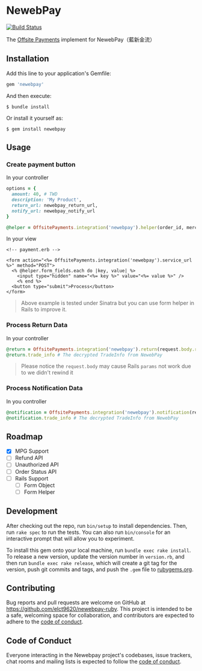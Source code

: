 NewebPay
===

[![Build Status](https://travis-ci.com/elct9620/newebpay-ruby.svg?branch=main)](https://travis-ci.com/elct9620/newebpay-ruby)

The [Offsite Payments](https://github.com/activemerchant/offsite_payments) implement for NewebPay（藍新金流）

## Installation

Add this line to your application's Gemfile:

```ruby
gem 'newebpay'
```

And then execute:

    $ bundle install

Or install it yourself as:

    $ gem install newebpay

## Usage

### Create payment button

In your controller

```ruby
options = {
  amount: 40, # TWD
  description: 'My Product',
  return_url: newebpay_return_url,
  notify_url: newebpay_notify_url
}

@helper = OffsitePayments.integration('newebpay').helper(order_id, merchant_id, options)
```

In your view

```erb
<!-- payment.erb -->

<form action="<%= OffsitePayments.integration('newebpay').service_url %>" method="POST">
  <% @helper.form_fields.each do |key, value| %>
    <input type="hidden" name="<%= key %>" value="<%= value %>" />
    <% end %>
  <button type="submit">Process</button>
</form>
```

> Above example is tested under Sinatra but you can use form helper in Rails to improve it.

### Process Return Data

In your controller

```ruby
@return = OffsitePayments.integration('newebpay').return(request.body.read)
@return.trade_info # The decrypted TradeInfo from NewebPay
```

> Please notice the `request.body` may cause Rails `params` not work due to we didn't rewind it

### Process Notification Data

In you controller

```ruby
@notification = OffsitePayments.integration('newebpay').notification(request.body.read)
@notification.trade_info # The decrypted TradeInfo from NewebPay
```

## Roadmap

* [x] MPG Support
* [ ] Refund API
* [ ] Unauthorized API
* [ ] Order Status API
* [ ] Rails Support
  * [ ] Form Object
  * [ ] Form Helper

## Development

After checking out the repo, run `bin/setup` to install dependencies. Then, run `rake spec` to run the tests. You can also run `bin/console` for an interactive prompt that will allow you to experiment.

To install this gem onto your local machine, run `bundle exec rake install`. To release a new version, update the version number in `version.rb`, and then run `bundle exec rake release`, which will create a git tag for the version, push git commits and tags, and push the `.gem` file to [rubygems.org](https://rubygems.org).

## Contributing

Bug reports and pull requests are welcome on GitHub at https://github.com/elct9620/newebpay-ruby. This project is intended to be a safe, welcoming space for collaboration, and contributors are expected to adhere to the [code of conduct](https://github.com/[USERNAME]/newebpay/blob/master/CODE_OF_CONDUCT.md).

## Code of Conduct

Everyone interacting in the Newebpay project's codebases, issue trackers, chat rooms and mailing lists is expected to follow the [code of conduct](https://github.com/elct9620/newebpay-ruby/blob/master/CODE_OF_CONDUCT.md).
